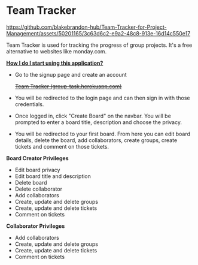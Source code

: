 # Team Tracker 

<img>https://github.com/blakebrandon-hub/Team-Tracker-for-Project-Management/assets/50201165/3c63d6c2-e9a2-48c8-913e-16d14c550e17</img>

Team Tracker is used for tracking the progress of group projects. It's a free alternative to websites like monday.com.

**<u>How I do I start using this application?</u>**

* Go to the signup page and create an account

   ~~[Team Tracker (group-task.herokuapp.com)](http://group-task.herokuapp.com/signup)~~

* You will be redirected to the login page and can then sign in with those credentials.

* Once logged in, click "Create Board" on the navbar. You will be prompted to enter a board title, description and choose the privacy.

* You will be redirected to your first board. From here you can edit board details, delete the board, add collaborators, create groups, create tickets and comment on those tickets.

**Board Creator Privileges**

* Edit board privacy
* Edit board title and description
* Delete board
* Delete collaborator
* Add collaborators
* Create, update and delete groups
* Create, update and delete tickets
* Comment on tickets

**Collaborator Privileges**

* Add collaborators
* Create, update and delete groups
* Create, update and delete tickets
* Comment on tickets

